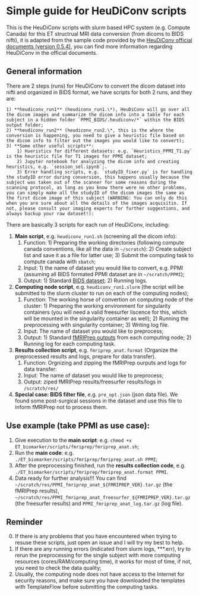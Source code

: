 # Simple guide for HeuDiConv scripts
This is the HeuDiConv scripts with slurm based HPC system (e.g. Compute Canada) for this ET structrual MRI data conversion (from dicoms to BIDS nifti), it is adapted from the sample code provided by the [HeuDiConv official documents (version 0.5.4)](https://heudiconv.readthedocs.io/en/latest/), you can find more information regarding HeuDiConv in the official documents.
## General information
There are 2 steps (runs) for HeuDiConv to convert the dicom dataset into nifti and organized in BIDS format, we have scripts for both 2 runs, and they are: 

    1) **heudiconv_run1** (heudiconv_run1.\*), HeuDiConv will go over all the dicom images and summarize the dicom info into a table for each subject in a hidden folder `PPMI_BIDS/.heudiconv/*` within the BIDS output folder; 
    2) **heudiconv_run2** (heudiconv_run2.\*, this is the where the conversion is happening, you need to give a heuristic file based on the dicom info to filter out the images you would like to convert); 
    3) **Some other useful scripts**: 
        1) Hueristics for different datasets: e.g. `Heuristics_PPMI_T1.py` is the heuristic file for T1 images for PPMI dataset; 
        2) Jupyter notebook for analyzing the dicom info and creating heuristics, e.g. `session_sel.ipynb`;.
        3) Error handling scripts, e.g. `studyID_fixer.py` is for handling the studyID error during conversion, this happens usually because the subject was taken out of the scanner for some reasons during the scanning protocol, as long as you know there were no other problems, you can simply make all the studyID of the dicom images the same as the first dicom image of this subject (WARNING: You can only do this when you are sure about all the details of the images acquisitin. If not, please consult your imaging experts for further suggestions, and always backup your raw dataset!): 
        
There are basically 3 scripts for each run of HeuDiConv, including: 

   
   1. **Main script**, e.g. `heudiconv_run1.sh` (screening all the dicom info):
      1. Function: 1) Preparing the working directories (following compute canada conventions, like all the data in `~/scratch`): 2) Create subject list and save it as a file for latter use; 3)  Submit the computing task to compute canada with `sbatch`;
      2. Input: 1) the name of dataset you would like to convert, e.g. PPMI (assuming all BIDS formated PPMI dataset are in `~/scratch/PPMI`); 
      3. Output: 1) Standard [BIDS dataset](https://bids.neuroimaging.io/); 2) Running logs.
   2. **Computing node script**, e.g. `heudiconv_run1.slurm` (the script will be submitted to the slurm cluster to run on each of the computing nodes);
      1. Function: The working horse of convertion on computing node of the cluster: 1) Preparing the working environment for singularity containers (you will need a valid freesurfer liscence for this, which will be mounted in the singularity container as well); 2) Running the preprocessing with singularity container; 3) Writing log file.
      2. Input: The name of dataset you would like to preprocess;
      3. Output:  1) Standard [fMRIPrep  outputs](https://fmriprep.org/en/stable/outputs.html) from each computing node; 2) Running log for each computing task.
   3. **Results collection script**, e.g. `fmriprep_anat.format` (Organize the preprocessed results and logs, prepare for data transfer).  
      1. Function: Orgnizing and zipping the fMRIPrep ourputs and logs for data transfer:
      2. Input: The name of dataset you would like to preprocess;
      3. Output: ziped fMRIPrep results/freesurfer results/logs in `/scratch/res/`
   4. **Special case: BIDS filter file**, e.g. `pre_opt.json` (json data file). We found some post-surgical sessions in the dataset and use this file to inform fMRIPrep not to process them.

## Use example (take PPMI as use case):
1. Give execution to the **main script**: e.g. `chmod +x ET_biomarker/scripts/fmriprep/fmriprep_anat.sh`;
2. Run the **main code**: e.g. `./ET_biomarker/scripts/fmriprep/fmriprep_anat.sh PPMI`;
3. After the preprocessing finished, run the **results collection code**, e.g. `./ET_biomarker/scripts/fmriprep/fmriprep_anat.format PPMI`.
4. Data ready for further analysis!!! You can find  `~/scratch/res/PPMI_fmriprep_anat_${FMRIPREP_VER}.tar.gz` (the fMRIPrep results), `~/scratch/res/PPMI_fmriprep_anat_freesurfer_${FMRIPREP_VER}.tar.gz` (the freesurfer results) and `PPMI_fmriprep_anat_log.tar.gz` (log file).

## Reminder
  0. If there is any problems that you have encountered when trying to resuse these scripts, just open an issue and I will try my best to help.
  1. If there are any running errors (indicated from slurm logs, ***.err), try to rerun the preprocessing for the single subject with more computing resources (cores/RAM/computing time), it works for most of time, if not, you need to check the data quality;
  2. Usually, the computing node does not have access to the Internet for security reasons, and make sure you have downloaded the templates with TemplateFlow before submitting the computing tasks.
